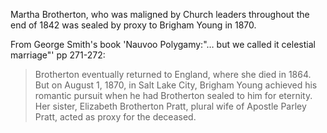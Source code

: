 
Martha Brotherton, who was maligned by Church leaders throughout the end of 1842 was sealed by proxy to Brigham Young in 1870.

From George Smith's book 'Nauvoo Polygamy:"… but we called it celestial marriage"' pp 271-272:

> Brotherton eventually returned to England, where she died in 1864. But on August 1, 1870, in Salt Lake City, Brigham Young achieved his romantic pursuit when he had Brotherton sealed to him for eternity. Her sister, Elizabeth Brotherton Pratt, plural wife of Apostle Parley Pratt, acted as proxy for the deceased.
